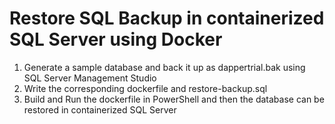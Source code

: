 # Restore SQL Backup in containerized SQL Server using Docker 
<ol>
  <li>Generate a sample database and back it up as dappertrial.bak using SQL Server Management Studio</li>
  <li>Write the corresponding dockerfile and restore-backup.sql</li>
  <li>Build and Run the dockerfile in PowerShell and then the database can be restored in containerized SQL Server</li>
</ol>

